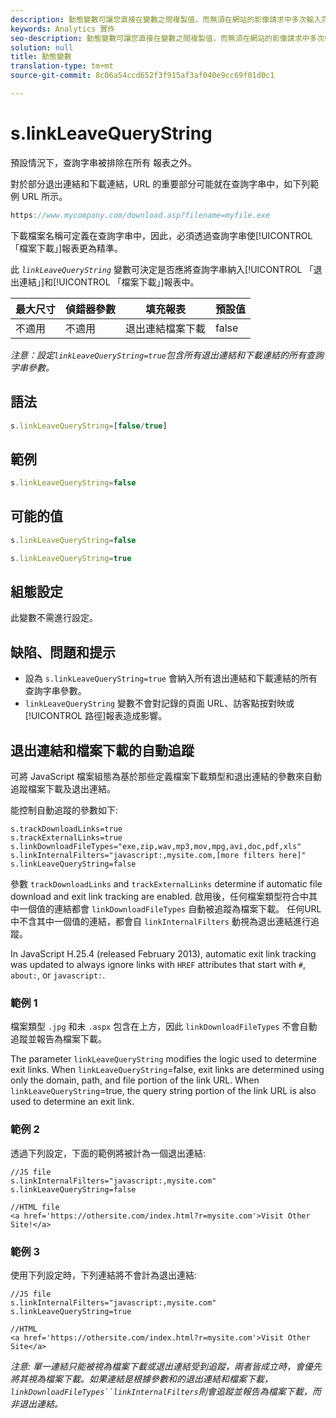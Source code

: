 ```yaml
---
description: 動態變數可讓您直接在變數之間複製值，而無須在網站的影像請求中多次輸入完整值。
keywords: Analytics 實作
seo-description: 動態變數可讓您直接在變數之間複製值，而無須在網站的影像請求中多次輸入完整值。
solution: null
title: 動態變數
translation-type: tm+mt
source-git-commit: 8c06a54ccd652f3f915af3af040e9cc69f01d0c1

---
```



# s.linkLeaveQueryString

預設情況下，查詢字串被排除在所有 報表之外。

對於部分退出連結和下載連結，URL 的重要部分可能就在查詢字串中，如下列範例 URL 所示。

```js
https://www.mycompany.com/download.asp?filename=myfile.exe
```

下載檔案名稱可定義在查詢字串中，因此，必須透過查詢字串使[!UICONTROL 「檔案下載」]報表更為精準。

此 *`linkLeaveQueryString`* 變數可決定是否應將查詢字串納入[!UICONTROL 「退出連結」]和[!UICONTROL 「檔案下載」]報表中。

| 最大尺寸 | 偵錯器參數 | 填充報表 | 預設值 |
|--- |--- |--- |--- |
| 不適用 | 不適用 | 退出連結檔案下載 | false |

*注意：設定`linkLeaveQueryString=true`包含所有退出連結和下載連結的所有查詢字串參數。*

## 語法

```js
s.linkLeaveQueryString=[false/true]
```

## 範例

```js
s.linkLeaveQueryString=false
```

## 可能的值

```js
s.linkLeaveQueryString=false
```

```js
s.linkLeaveQueryString=true
```

## 組態設定

此變數不需進行設定。

## 缺陷、問題和提示

* 設為 `s.linkLeaveQueryString=true` 會納入所有退出連結和下載連結的所有查詢字串參數。
* `linkLeaveQueryString` 變數不會對記錄的頁面 URL、訪客點按對映或[!UICONTROL 路徑]報表造成影響。

## 退出連結和檔案下載的自動追蹤

可將 JavaScript 檔案組態為基於那些定義檔案下載類型和退出連結的參數來自動追蹤檔案下載及退出連結。

能控制自動追蹤的參數如下:

```
s.trackDownloadLinks=true 
s.trackExternalLinks=true 
s.linkDownloadFileTypes="exe,zip,wav,mp3,mov,mpg,avi,doc,pdf,xls" 
s.linkInternalFilters="javascript:,mysite.com,[more filters here]" 
s.linkLeaveQueryString=false 
```

參數 `trackDownloadLinks` and `trackExternalLinks` determine if automatic file download and exit link tracking are enabled. 啟用後，任何檔案類型符合中其中一個值的連結都會 `linkDownloadFileTypes` 自動被追蹤為檔案下載。 任何URL中不含其中一個值的連結，都會自 `linkInternalFilters` 動視為退出連結進行追蹤。

In JavaScript H.25.4 (released February 2013), automatic exit link tracking was updated to always ignore links with `HREF` attributes that start with `#`, `about:`, or `javascript:`.

### 範例 1

檔案類型 `.jpg` 和未 `.aspx` 包含在上方，因此 `linkDownloadFileTypes` 不會自動追蹤並報告為檔案下載。

The parameter `linkLeaveQueryString` modifies the logic used to determine exit links. When `linkLeaveQueryString`=false, exit links are determined using only the domain, path, and file portion of the link URL. When `linkLeaveQueryString`=true, the query string portion of the link URL is also used to determine an exit link.

### 範例 2

透過下列設定，下面的範例將被計為一個退出連結:

```
//JS file  
s.linkInternalFilters="javascript:,mysite.com" 
s.linkLeaveQueryString=false 
 
//HTML file 
<a href='https://othersite.com/index.html?r=mysite.com'>Visit Other Site!</a> 
```

### 範例 3

使用下列設定時，下列連結將不會計為退出連結: 

```
//JS file  
s.linkInternalFilters="javascript:,mysite.com" 
s.linkLeaveQueryString=true 
 
//HTML  
<a href='https://othersite.com/index.html?r=mysite.com'>Visit Other Site</a> 
```

*注意: 單一連結只能被視為檔案下載或退出連結受到追蹤，兩者皆成立時，會優先將其視為檔案下載。如果連結是根據參數和的退出連結和檔案下載，`linkDownloadFileTypes``linkInternalFilters`則會追蹤並報告為檔案下載，而非退出連結。*